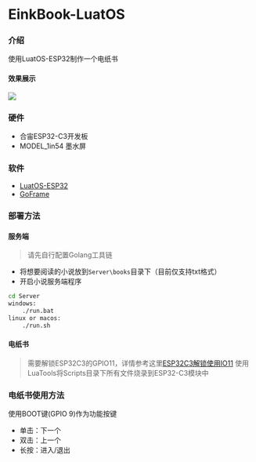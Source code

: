# EinkBook-LuatOS

### 介绍
使用LuatOS-ESP32制作一个电纸书

#### 效果展示
![](https://cdn.openluat-luatcommunity.openluat.com/images/20220313202435046_IMG_20220310_154336.jpg)

### 硬件
+ 合宙ESP32-C3开发板
+ MODEL_1in54 墨水屏

### 软件
+ [LuatOS-ESP32](https://gitee.com/dreamcmi/LuatOS-ESP32/tree/master)
+ [GoFrame](https://goframe.org/display/gf)

### 部署方法

#### 服务端
> 请先自行配置Golang工具链
+ 将想要阅读的小说放到`Server\books`目录下（目前仅支持txt格式）
+ 开启小说服务端程序
```bat
cd Server
windows:
    ./run.bat
linux or macos:
    ./run.sh
```

#### 电纸书
> 需要解锁ESP32C3的GPIO11，详情参考这里[ESP32C3解锁使用IO11](https://gitee.com/dreamcmi/LuatOS-ESP32/blob/master/doc/VDD_SPI_AS_GPIO.md)
使用LuaTools将Scripts目录下所有文件烧录到ESP32-C3模块中

### 电纸书使用方法
使用BOOT键(GPIO 9)作为功能按键
+ 单击：下一个
+ 双击：上一个
+ 长按：进入/退出